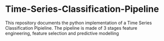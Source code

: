 # Time-Series-Classification-Pipeline
This repository documents the python implementation of a Time Series Classification Pipieline. The pipeline is made of 3 stages feature engineering, feature selection and predictive modelling

